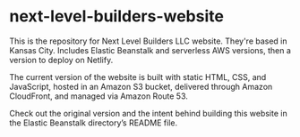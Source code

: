 # next-level-builders-website

This is the repository for Next Level Builders LLC website. They're based in Kansas City.
Includes Elastic Beanstalk and serverless AWS versions, then a version to deploy on Netlify.

The current version of the website is built with static HTML, CSS, and JavaScript, hosted in an Amazon S3 bucket, delivered through Amazon CloudFront, and managed via Amazon Route 53.

Check out the original version and the intent behind building this website in the Elastic Beanstalk directory’s README file.
